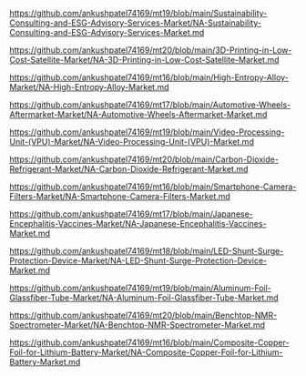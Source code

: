 <p><a href="https://github.com/ankushpatel74169/mt19/blob/main/Sustainability-Consulting-and-ESG-Advisory-Services-Market/NA-Sustainability-Consulting-and-ESG-Advisory-Services-Market.md">https://github.com/ankushpatel74169/mt19/blob/main/Sustainability-Consulting-and-ESG-Advisory-Services-Market/NA-Sustainability-Consulting-and-ESG-Advisory-Services-Market.md</a></p><p><a href="https://github.com/ankushpatel74169/mt20/blob/main/3D-Printing-in-Low-Cost-Satellite-Market/NA-3D-Printing-in-Low-Cost-Satellite-Market.md">https://github.com/ankushpatel74169/mt20/blob/main/3D-Printing-in-Low-Cost-Satellite-Market/NA-3D-Printing-in-Low-Cost-Satellite-Market.md</a></p><p><a href="https://github.com/ankushpatel74169/mt16/blob/main/High-Entropy-Alloy-Market/NA-High-Entropy-Alloy-Market.md">https://github.com/ankushpatel74169/mt16/blob/main/High-Entropy-Alloy-Market/NA-High-Entropy-Alloy-Market.md</a></p><p><a href="https://github.com/ankushpatel74169/mt17/blob/main/Automotive-Wheels-Aftermarket-Market/NA-Automotive-Wheels-Aftermarket-Market.md">https://github.com/ankushpatel74169/mt17/blob/main/Automotive-Wheels-Aftermarket-Market/NA-Automotive-Wheels-Aftermarket-Market.md</a></p><p><a href="https://github.com/ankushpatel74169/mt19/blob/main/Video-Processing-Unit-(VPU)-Market/NA-Video-Processing-Unit-(VPU)-Market.md">https://github.com/ankushpatel74169/mt19/blob/main/Video-Processing-Unit-(VPU)-Market/NA-Video-Processing-Unit-(VPU)-Market.md</a></p><p><a href="https://github.com/ankushpatel74169/mt20/blob/main/Carbon-Dioxide-Refrigerant-Market/NA-Carbon-Dioxide-Refrigerant-Market.md">https://github.com/ankushpatel74169/mt20/blob/main/Carbon-Dioxide-Refrigerant-Market/NA-Carbon-Dioxide-Refrigerant-Market.md</a></p><p><a href="https://github.com/ankushpatel74169/mt16/blob/main/Smartphone-Camera-Filters-Market/NA-Smartphone-Camera-Filters-Market.md">https://github.com/ankushpatel74169/mt16/blob/main/Smartphone-Camera-Filters-Market/NA-Smartphone-Camera-Filters-Market.md</a></p><p><a href="https://github.com/ankushpatel74169/mt17/blob/main/Japanese-Encephalitis-Vaccines-Market/NA-Japanese-Encephalitis-Vaccines-Market.md">https://github.com/ankushpatel74169/mt17/blob/main/Japanese-Encephalitis-Vaccines-Market/NA-Japanese-Encephalitis-Vaccines-Market.md</a></p><p><a href="https://github.com/ankushpatel74169/mt18/blob/main/LED-Shunt-Surge-Protection-Device-Market/NA-LED-Shunt-Surge-Protection-Device-Market.md">https://github.com/ankushpatel74169/mt18/blob/main/LED-Shunt-Surge-Protection-Device-Market/NA-LED-Shunt-Surge-Protection-Device-Market.md</a></p><p><a href="https://github.com/ankushpatel74169/mt19/blob/main/Aluminum-Foil-Glassfiber-Tube-Market/NA-Aluminum-Foil-Glassfiber-Tube-Market.md">https://github.com/ankushpatel74169/mt19/blob/main/Aluminum-Foil-Glassfiber-Tube-Market/NA-Aluminum-Foil-Glassfiber-Tube-Market.md</a></p><p><a href="https://github.com/ankushpatel74169/mt20/blob/main/Benchtop-NMR-Spectrometer-Market/NA-Benchtop-NMR-Spectrometer-Market.md">https://github.com/ankushpatel74169/mt20/blob/main/Benchtop-NMR-Spectrometer-Market/NA-Benchtop-NMR-Spectrometer-Market.md</a></p><p><a href="https://github.com/ankushpatel74169/mt16/blob/main/Composite-Copper-Foil-for-Lithium-Battery-Market/NA-Composite-Copper-Foil-for-Lithium-Battery-Market.md">https://github.com/ankushpatel74169/mt16/blob/main/Composite-Copper-Foil-for-Lithium-Battery-Market/NA-Composite-Copper-Foil-for-Lithium-Battery-Market.md</a></p>
